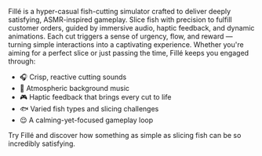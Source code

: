 Fillé is a hyper-casual fish-cutting simulator crafted to deliver deeply satisfying, ASMR-inspired gameplay. Slice fish with precision to fulfill customer orders, guided by immersive audio, haptic feedback, and dynamic animations. Each cut triggers a sense of urgency, flow, and reward — turning simple interactions into a captivating experience.
Whether you're aiming for a perfect slice or just passing the time, Fillé keeps you engaged through:

- 🎧 Crisp, reactive cutting sounds
- 🎵 Atmospheric background music
- 🎮 Haptic feedback that brings every cut to life
- 🐟 Varied fish types and slicing challenges
- 😌 A calming-yet-focused gameplay loop

Try Fillé and discover how something as simple as slicing fish can be so incredibly satisfying.
